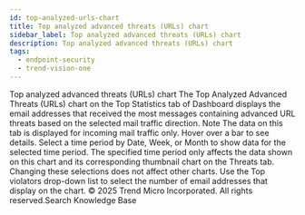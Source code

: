 ```yaml
---
id: top-analyzed-urls-chart
title: Top analyzed advanced threats (URLs) chart
sidebar_label: Top analyzed advanced threats (URLs) chart
description: Top analyzed advanced threats (URLs) chart
tags:
  - endpoint-security
  - trend-vision-one
---
```


 Top analyzed advanced threats (URLs) chart The Top Analyzed Advanced Threats (URLs) chart on the Top Statistics tab of Dashboard displays the email addresses that received the most messages containing advanced URL threats based on the selected mail traffic direction. Note The data on this tab is displayed for incoming mail traffic only. Hover over a bar to see details. Select a time period by Date, Week, or Month to show data for the selected time period. The specified time period only affects the data shown on this chart and its corresponding thumbnail chart on the Threats tab. Changing these selections does not affect other charts. Use the Top violators drop-down list to select the number of email addresses that display on the chart. © 2025 Trend Micro Incorporated. All rights reserved.Search Knowledge Base